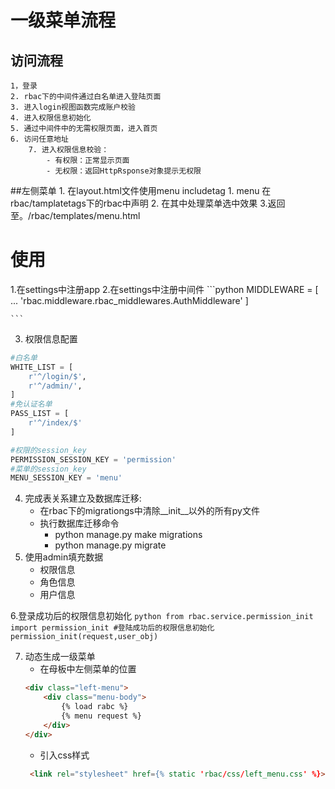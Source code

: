 # 一级菜单流程
## 访问流程
    1，登录
    2. rbac下的中间件通过白名单进入登陆页面
    3. 进入login视图函数完成账户校验
    4. 进入权限信息初始化
    5. 通过中间件中的无需权限页面，进入首页
    6. 访问任意地址
        7. 进入权限信息校验：
            - 有权限：正常显示页面
            - 无权限：返回HttpRsponse对象提示无权限
##左侧菜单
    1. 在layout.html文件使用menu includetag
        1. menu 在rbac/tamplatetags下的rbac中声明
        2. 在其中处理菜单选中效果
        3.返回至。/rbac/templates/menu.html
        
# 使用
1.在settings中注册app
2.在settings中注册中间件
    ```python
    MIDDLEWARE = [
     ...
    'rbac.middleware.rbac_middlewares.AuthMiddleware'
    ]
    
    ```
3. 权限信息配置
```python
#白名单
WHITE_LIST = [
    r'^/login/$',
    r'^/admin/',
]
#免认证名单
PASS_LIST = [
    r'^/index/$'
]

#权限的session_key
PERMISSION_SESSION_KEY = 'permission'
#菜单的session_key
MENU_SESSION_KEY = 'menu'

```
4. 完成表关系建立及数据库迁移:
    - 在rbac下的migrationgs中清除__init__以外的所有py文件
    - 执行数据库迁移命令
        - python manage.py make migrations
        - python manage.py migrate
5. 使用admin填充数据
    - 权限信息
    - 角色信息
    - 用户信息
    
6.登录成功后的权限信息初始化
    ```python
    from rbac.service.permission_init import permission_init
    #登陆成功后的权限信息初始化
    permission_init(request,user_obj)
    ```
    
7. 动态生成一级菜单
    - 在母板中左侧菜单的位置
    ```html
    <div class="left-menu">
        <div class="menu-body">
            {% load rabc %}
            {% menu request %}
        </div>
    </div>
    ```
   - 引入css样式
   ```html
    <link rel="stylesheet" href={% static 'rbac/css/left_menu.css' %}>
   ```
      

